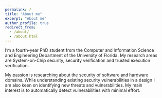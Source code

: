 ```yaml
---
permalink: /
title: "About me"
excerpt: "About me"
author_profile: true
redirect_from: 
  - /about/
  - /about.html
---
```


I’m a fourth-year PhD student from the Computer and Information Science and Engineering Department of the University of Florida. My research areas are System-on-Chip security, security verification and trusted execution verification.

My passion is researching about the security of software and hardware domains. While understanding existing security vulnerabilities in a design I am also keen on identifying new threats and vulnerabilities. My main interest is to automatically detect vulnerabilities with minimal effort.



